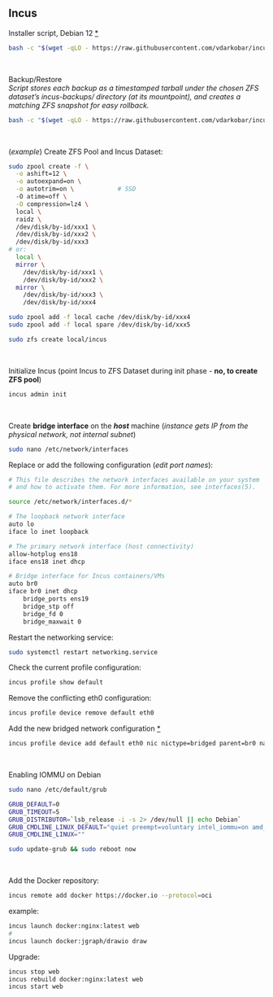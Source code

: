 ## Incus 

Installer script, Debian 12 <a href="https://github.com/vdarkobar/incus/blob/main/misc/installer.md"> * </a>
  
```bash
bash -c "$(wget -qLO - https://raw.githubusercontent.com/vdarkobar/incus/main/script1.sh)"
```

<br/>  

Backup/Restore  
*Script stores each backup as a timestamped tarball under the chosen ZFS dataset’s incus-backups/ directory (at its mountpoint), and creates a matching ZFS snapshot for easy rollback.*
```bash
bash -c "$(wget -qLO - https://raw.githubusercontent.com/vdarkobar/incus/main/script2.sh)"
```

<br/>  

(*example*) Create ZFS Pool and Incus Dataset:  
```bash
sudo zpool create -f \
  -o ashift=12 \
  -o autoexpand=on \
  -o autotrim=on \            # SSD
  -O atime=off \
  -O compression=lz4 \
  local \
  raidz \
  /dev/disk/by-id/xxx1 \
  /dev/disk/by-id/xxx2 \
  /dev/disk/by-id/xxx3
# or:
  local \
  mirror \
    /dev/disk/by-id/xxx1 \
    /dev/disk/by-id/xxx2 \
  mirror \
    /dev/disk/by-id/xxx3 \
    /dev/disk/by-id/xxx4 
```
```bash
sudo zpool add -f local cache /dev/disk/by-id/xxx4
sudo zpool add -f local spare /dev/disk/by-id/xxx5
```
```bash
sudo zfs create local/incus
```  

<br/>

Initialize Incus (point Incus to ZFS Dataset during init phase - **no, to create ZFS pool**)
```bash
incus admin init
```  

<br/>

Create **bridge interface** on the ***host*** machine (*instance gets IP from the physical network, not internal subnet*) 
```bash
sudo nano /etc/network/interfaces
```

Replace or add the following configuration (*edit port names*):
```bash
# This file describes the network interfaces available on your system
# and how to activate them. For more information, see interfaces(5).

source /etc/network/interfaces.d/*

# The loopback network interface
auto lo
iface lo inet loopback

# The primary network interface (host connectivity)
allow-hotplug ens18
iface ens18 inet dhcp

# Bridge interface for Incus containers/VMs
auto br0
iface br0 inet dhcp
    bridge_ports ens19
    bridge_stp off
    bridge_fd 0
    bridge_maxwait 0
```

Restart the networking service:
```bash
sudo systemctl restart networking.service
```

Check the current profile configuration:
```bash
incus profile show default
```

Remove the conflicting eth0 configuration:
```bash
incus profile device remove default eth0
```

Add the new bridged network configuration <a href="https://github.com/vdarkobar/incus/blob/main/misc/bridged-network.md"> * </a>
```bash
incus profile device add default eth0 nic nictype=bridged parent=br0 name=eth0
```  

<br/>

Enabling IOMMU on Debian
```bash
sudo nano /etc/default/grub
```
```bash
GRUB_DEFAULT=0
GRUB_TIMEOUT=5
GRUB_DISTRIBUTOR=`lsb_release -i -s 2> /dev/null || echo Debian`
GRUB_CMDLINE_LINUX_DEFAULT="quiet preempt=voluntary intel_iommu=on amd_iommu=on iommu.passthrough=1"
GRUB_CMDLINE_LINUX=""
```
```bash
sudo update-grub && sudo reboot now
```

<br/>

Add the Docker repository:
```bash
incus remote add docker https://docker.io --protocol=oci
```
example:
```bash
incus launch docker:nginx:latest web
#
incus launch docker:jgraph/drawio draw
```
Upgrade:
```bash
incus stop web
incus rebuild docker:nginx:latest web
incus start web
```

<br/>



<br/>
